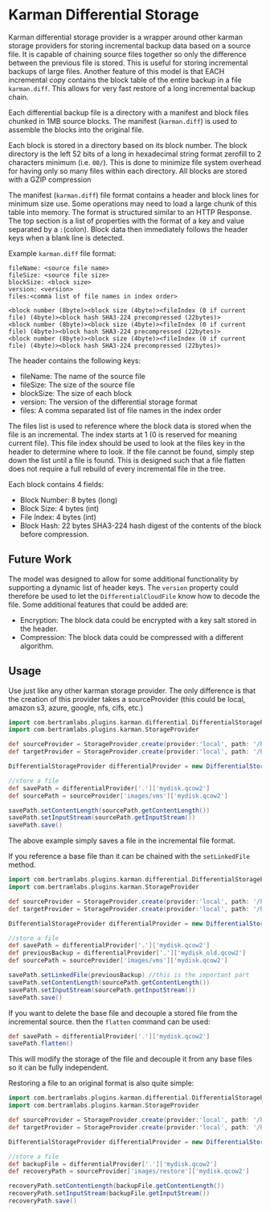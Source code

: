 # Karman Differential Storage

Karman differential storage provider is a wrapper around other karman storage providers for storing
incremental backup data based on a source file. It is capable of chaining source files together so only the 
difference between the previous file is stored. This is useful for storing incremental backups of large files.
Another feature of this model is that EACH incremental copy contains the block table of the entire backup in a file `karman.diff`. 
This allows for very fast restore of a long incremental backup chain.

Each differential backup file is a directory with a manifest and block files
chunked in 1MB source blocks. The manifest (`karman.diff`) is used to assemble the blocks into the original file.

Each block is stored in a directory based on its block number. The block directory is the left 52 bits of a long in hexadecimal string format zerofill to 2 characters minimum (i.e. `00/`).
This is done to minimize file system overhead for having only so many files within each directory. All blocks are stored with a GZIP compression


The manifest (`karman.diff`) file format contains a header and block lines for minimum size use. Some operations may need to load a large chunk of this table into memory. The format is structured similar to an HTTP Response. The top section is a list of properties with the format of a key and value separated by a `:`(colon).
Block data then immediately follows the header keys when a blank line is detected.

Example `karman.diff` file format:
```
fileName: <source file name>
fileSize: <source file size>
blockSize: <block size>
version: <version>
files:<comma list of file names in index order>

<block number (8byte)><block size (4byte)><fileIndex (0 if current file) (4byte)><block hash SHA3-224 precompressed (22bytes)>
<block number (8byte)><block size (4byte)><fileIndex (0 if current file) (4byte)><block hash SHA3-224 precompressed (22bytes)>
<block number (8byte)><block size (4byte)><fileIndex (0 if current file) (4byte)><block hash SHA3-224 precompressed (22bytes)>
```

The header contains the following keys:
* fileName: The name of the source file
* fileSize: The size of the source file
* blockSize: The size of each block
* version: The version of the differential storage format
* files: A comma separated list of file names in the index order

The files list is used to reference where the block data is stored when the file is an incremental. The index starts at 1 (0 is reserved for meaning current file).
This file index should be used to look at the files key in the header to determine where to look. If the file cannot be found, simply step down the list until a file is found. 
This is designed such that a file flatten does not require a full rebuild of every incremental file in the tree.

Each block contains 4 fields:

* Block Number: 8 bytes (long)
* Block Size: 4 bytes (int)
* File Index: 4 bytes (int)
* Block Hash: 22 bytes SHA3-224 hash digest of the contents of the block before compression.


## Future Work

The model was designed to allow for some additional functionality by supporting a dynamic list of header keys. The `version` property could therefore be used to let the `DifferentialCloudFile` know how to decode the file.
Some additional features that could be added are:

* Encryption: The block data could be encrypted with a key salt stored in the header.
* Compression: The block data could be compressed with a different algorithm.


## Usage

Use just like any other karman storage provider. The only difference is that the creation of this provider takes a sourceProvider (this could be local, amazon s3, azure, google, nfs, cifs, etc.)

```groovy
import com.bertramlabs.plugins.karman.differential.DifferentialStorageProvider
import com.bertramlabs.plugins.karman.StorageProvider

def sourceProvider = StorageProvider.create(provider:'local', path: '/home/destes/path')
def targetProvider = StorageProvider.create(provider:'local', path: '/home/backups')

DifferentialStorageProvider differentialProvider = new DifferentialStorageProvider(sourceProvider: targetProvider)

//store a file
def savePath = differentialProvider['.']['mydisk.qcow2']
def sourcePath = sourceProvider['images/vms']['mydisk.qcow2']

savePath.setContentLength(sourcePath.getContentLength())
savePath.setInputStream(sourcePath.getInputStream())
savePath.save()
```

The above example simply saves a file in the incremental file format. 

If you reference a base file than it can be chained with the `setLinkedFile` method.

```groovy
import com.bertramlabs.plugins.karman.differential.DifferentialStorageProvider
import com.bertramlabs.plugins.karman.StorageProvider

def sourceProvider = StorageProvider.create(provider:'local', path: '/home/destes/path')
def targetProvider = StorageProvider.create(provider:'local', path: '/home/backups')

DifferentialStorageProvider differentialProvider = new DifferentialStorageProvider(sourceProvider: targetProvider)

//store a file
def savePath = differentialProvider['.']['mydisk.qcow2']
def previousBackup = differentialProvider['.']['mydisk_old.qcow2']
def sourcePath = sourceProvider['images/vms']['mydisk.qcow2']

savePath.setLinkedFile(previousBackup) //this is the important part
savePath.setContentLength(sourcePath.getContentLength())
savePath.setInputStream(sourcePath.getInputStream())
savePath.save()
```

If you want to delete the base file and decouple a stored file from the incremental source. then the `flatten` command can be used:

```groovy
def savePath = differentialProvider['.']['mydisk.qcow2']
savePath.flatten()
```

This will modify the storage of the file and decouple it from any base files so it can be fully independent.

Restoring a file to an original format is also quite simple:

```groovy
import com.bertramlabs.plugins.karman.differential.DifferentialStorageProvider
import com.bertramlabs.plugins.karman.StorageProvider

def sourceProvider = StorageProvider.create(provider:'local', path: '/home/destes/path')
def targetProvider = StorageProvider.create(provider:'local', path: '/home/backups')

DifferentialStorageProvider differentialProvider = new DifferentialStorageProvider(sourceProvider: targetProvider)

//store a file
def backupFile = differentialProvider['.']['mydisk.qcow2']
def recoveryPath = sourceProvider['images/restore']['mydisk.qcow2']

recoveryPath.setContentLength(backupFile.getContentLength())
recoveryPath.setInputStream(backupFile.getInputStream())
recoveryPath.save()
```
